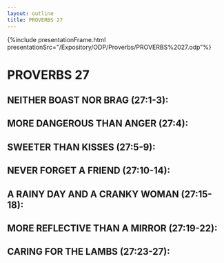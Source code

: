 ```yaml
---
layout: outline
title: PROVERBS 27
---
```

{%include presentationFrame.html presentationSrc="/Expository/ODP/Proverbs/PROVERBS%2027.odp"%}

# PROVERBS 27
##  NEITHER BOAST NOR BRAG (27:1-3): 
##  MORE DANGEROUS THAN ANGER (27:4): 
##  SWEETER THAN KISSES (27:5-9): 
##  NEVER FORGET A FRIEND (27:10-14): 
##  A RAINY DAY AND A CRANKY WOMAN (27:15-18): 
##  MORE REFLECTIVE THAN A MIRROR (27:19-22): 
##  CARING FOR THE LAMBS (27:23-27): 
